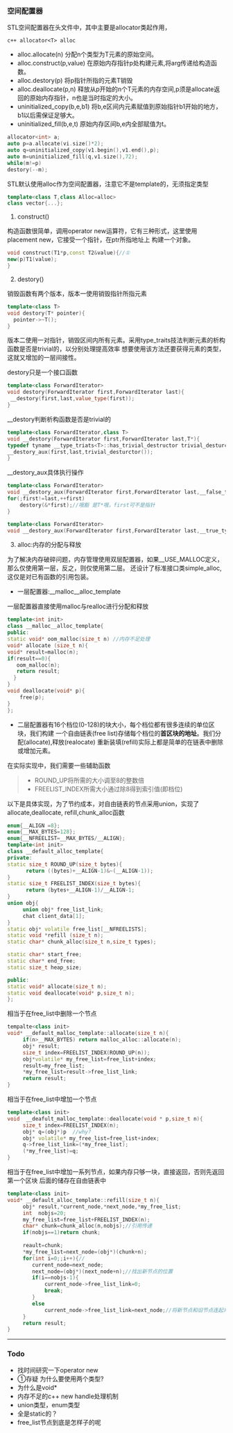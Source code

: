 ### 空间配置器

STL空间配置器在头文件<memory>中，其中主要是allocator类起作用，

```c++ allocator<T> alloc```

+ alloc.allocate(n) 分配n个类型为T元素的原始空间。
+ alloc.construct(p,value) 在原始内存指针p处构建元素,将arg传递给构造函数。
+ alloc.destory(p) 将p指针所指的元素T销毁
+ alloc.deallocate(p,n) 释放从p开始的n个T元素的内存空间,p须是allocate返回的原始内存指针，n也是当时指定的大小。
+ uninitialized_copy(b,e,b1) 将b,e区间内元素赋值到原始指针b1开始的地方，b1以后需保证足够大。
+ uninitialized_fill(b,e,t) 原始内存区间b,e内全部赋值为t。

```c++
allocator<int> a;
auto p=a.allocate(vi.size()*2);
auto q=uninitialized_copy(v1.begin(),v1.end(),p);
auto m=uninitialized_fill(q,v1.size(),72);
while(m!=p)
destory(--m);
```

STL默认使用alloc作为空间配置器，注意它不是template的，无须指定类型

```c++ 
template<class T,class Alloc=alloc>
class vector{...};
```

1. construct()

构造函数很简单，调用operator new运算符，它有三种形式，这里使用placement new，它接受一个指针，在ptr所指地址上
构建一个对象。
```c++
void construct(T1*p,const T2&value){//①
new(p)T1(value);
}
```
2. destory()

销毁函数有两个版本，版本一使用销毁指针所指元素

```c++
template<class T>
void destory(T* pointer){
  pointer->~T();
}
```

版本二使用一对指针，销毁区间内所有元素。采用type_traits技法判断元素的析构函数是否是trivial的，以分别处理提高效率
想要使用该方法还要获得元素的类型，这就又增加的一层间接性。

destory只是一个接口函数
```c++
template<class ForwardIterator>
void destory(ForwardIterator first,ForwardIterator last){
 __destory(first,last,value_type(first));
}
```
__destory判断析构函数是否是trivial的

```c++
template<class ForwardIterator,class T>
void __destory(ForwardIterator first,ForwardIterator last,T*){
typedef tyname __type_triats<T>::has_trivial_destructor trivial_desturctor;
__destory_aux(first,last,trivial_desturctor());
}
```
__destory_aux具体执行操作

```c++
template<class ForwardIterator>
void __destory_aux(ForwardIterator first,ForwardIterator last,__false_type){
for(;first!=last,++first)
    destory(&*first);//哦豁 是T*哦，first可不是指针
}
```

```c++
template<class ForwardIterator>
void __destory_aux(ForwardIterator first,ForwardIterator last,__true_type){}
```

3. alloc:内存的分配与释放

为了解决内存破碎问题，内存管理使用双层配置器，如果__USE_MALLOC定义，那么仅使用第一层，反之，则仅使用第二层。
还设计了标准接口类simple_alloc,这仅是对已有函数的引用包装。

+ 一层配置器:__malloc__alloc_template

一层配置器直接使用malloc与realloc进行分配和释放
```c++
template<int init>
class __malloc__alloc_template{
public:
static void* oom_malloc(size_t n) //内存不足处理
void* allocate (size_t n){
void* result=malloc(n);
if(result==0){
   oom_malloc(n);
   return result;
  }
}
void deallocate(void* p){
    free(p);
}
};
```

+ 二层配置器有16个档位(0-128)的块大小，每个档位都有很多连续的单位区块，我们构建
一个自由链表(free list)存储每个档位的**首区块的地址**。我们分配(allocate),释放(realocate)
重新装填(refill)实际上都是简单的在链表中删除或增加元素。

在实际实现中，我们需要一些辅助函数
> + ROUND_UP将所需的大小调至8的整数倍
> + FREELIST_INDEX所需大小通过除8得到索引值(即档位)

以下是具体实现，为了节约成本，对自由链表的节点采用union，实现了allocate,deallocate,
refill,chunk_alloc函数

```c++
enum{__ALIGN =8};
enum{__MAX_BYTES=128};
enum{__NFREELIST=__MAX_BYTES/__ALIGN};
template<int init>
class __default_alloc_template{ 
private:
static size_t ROUND_UP(size_t bytes){
      return ((bytes)+__ALIGN-1)&~(__ALIGN-1));
}
static size_t FREELIST_INDEX(size_t bytes){
      return (bytes+__ALIGN-1)/__ALIGN-1;
}
union obj{
     union obj* free_list_link;
     chat client_data[1];
}
static obj* volatile free_list[__NFREELISTS];
static void *refill (size_t n);
static char* chunk_alloc(size_t n,size_t types);

static char* start_free;
static char* end_free;
static size_t heap_size;

public:
static void* allocate(size_t n);
static void deallocate(void* p,size_t n);
};
```
相当于在free_list中删除一个节点

```c++
tempalte<class init>
void* __default_malloc_template::allocate(size_t n){
     if(n>__MAX_BYTES) return malloc_alloc::allocate(n);
     obj* result;
     size_t index=FREELIST_INDEX(ROUND_UP(n));
     obj*volatile* my_free_list=free_list+index;
     result=my_free_list;
     *my_free_list=result->free_list_link;
     return result;
}
```
相当于在free_list中增加一个节点

```c++
template<class init>
void  __deafult_malloc_template::deallocate(void * p,size_t n){
     size_t index=FREELIST_INDEX(n);
     obj* q=(obj*)p  //why?
     obj* volatile* my_free_list=free_list+index;
     q->free_list_link=(*my_free_list);
     (*my_free_list)=q;
}
```
相当于在free_list中增加一系列节点，如果内存只够一块，直接返回，否则先返回第一个区块
后面的储存在自由链表中
```c++
template<class init>
void* __default_alloc_template::refill(size_t n){
     obj* result,*current_node,*next_node,*my_free_list;
     int  nobjs=20;
     my_free_list=free_list+FREELIST_INDEX(n);
     char* chunk=chunk_alloc(n,nobjs);//引用传递
     if(nobjs==1)return chunk;
     
     reault=chunk;
     *my_free_list=next_node=(obj*)(chunk+n);
     for(int i=0;;i++){//
        current_node=next_node;
        next_node=(obj*)(next_node+n);//找出新节点的位置
        if(i==nobjs-1){
            current_node->free_list_link=0;
            break;
        }
        else
            current_node->free_list_link=next_node;//将新节点和旧节点连起来
     }
     return result;
}
```

---
### Todo
+ 找时间研究一下operator new
+ ①存疑 为什么要使用两个类型?
+ 为什么是void* 
+ 内存不足的c++ new handle处理机制
+ union类型，enum类型
+ 全是static的？
+ free_list节点到底是怎样子的呢
